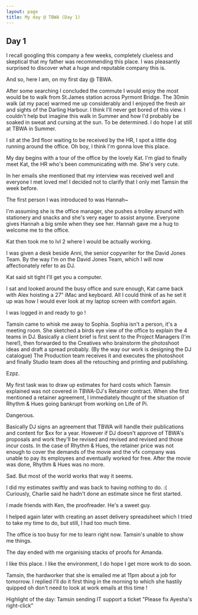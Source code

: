 ```yaml
---
layout: page
title: My day @ TBWA (Day 1)
---
```


## Day 1

I recall googling this company a few weeks, completely clueless and skeptical that my father was recommending this place. I was pleasantly surprised to discover what a huge and reputable company this is.

And so, here I am, on my first day @ TBWA. 

After some searching I concluded the commute I would enjoy the most would be to walk from St.James station across Pyrmont Bridge. The 30min walk (at my pace) warmed me up considerably and I enjoyed the fresh air and sights of the Darling Harbour. I think I'll never get bored of this view. I couldn't help but imagine this walk in Summer and how I'd probably be soaked in sweat and cursing at the sun. To be determined. I do hope I at still at TBWA in Summer.

I sit at the 3rd floor waiting to be received by the HR, I spot a little dog running around the office. Oh boy, I think I'm gonna love this place. 

My day begins with a tour of the office by the lovely Kat. I'm glad to finally meet Kat, the HR who's been communicating with me. She's very cute. 

In her emails she mentioned that my interview was received well and everyone I met loved me! I decided not to clarify that I only met Tamsin the week before. 

The first person I was introduced to was Hannah~

I'm assuming she is the office manager, she pushes a trolley around with stationery and snacks and she's very eager to assist anyone. Everyone gives Hannah a big smile when they see her. Hannah gave me a hug to welcome me to the office. 

Kat then took me to lvl 2 where I would be actually working. 

I was given a desk beside Anni, the senior copywriter for the David Jones Team. By the way I'm on the David Jones Team, which I will now affectionately refer to as DJ.

Kat said sit tight I'll get you a computer. 

I sat and looked around the busy office and sure enough, Kat came back with Alex hoisting a 27" iMac and keyboard. All I could think of as he set it up was how I would ever look at my laptop screen with comfort again. 

I was logged in and ready to go ! 

Tamsin came to whisk me away to Sophia. Sophia isn't a person, it's a meeting room. She sketched a birds eye view of the office to explain the 4 teams in DJ. Basically a client brief is first sent to the Project Managers (I'm here!), then forwarded to the Creatives who brainstorm the photoshoot ideas and draft a spread probably. (By the way our work is designing the DJ catalogue) The Production team receives it and executes the photoshoot and finally Studio team does all the retouching and printing and publishing. 

Ezpz. 

My first task was to draw up estimates for hard costs which Tamsin explained was not covered in TBWA-DJ's Retainer contract. When she first mentioned a retainer agreement, I immediately thought of the situation of Rhythm & Hues going bankrupt from working on Life of Pi. 

Dangerous. 

Basically DJ signs an agreement that TBWA will handle their publications and content for $xx for a year. However if DJ doesn't approve of TBWA's proposals and work they'll be revised and revised and revised and those incur costs. In the case of Rhythm & Hues, the retainer price was not enough to cover the demands of the movie and the vfx company was unable to pay its employees and eventually worked for free. After the movie was done, Rhythm & Hues was no more. 

Sad. 
But most of the world works that way it seems.

I did my estimates swiftly and was back to having nothing to do. :( Curiously, Charlie said he hadn't done an estimate since he first started. 

I made friends with Ken, the proofreader. He's a sweet guy. 

I helped again later with creating an asset delivery spreadsheet which I tried to take my time to do, but still, I had too much time. 

The office is too busy for me to learn right now. Tamsin's unable to show me things.

The day ended with me organising stacks of proofs for Amanda. 

I like this place. I like the environment, I do hope I get more work to do soon. 

Tamsin, the hardworker that she is emailed me at 11pm about a job for tomorrow. I replied I'll do it first thing in the morning to which she hastily quipped oh don't need to look at work emails at this time ! 

Highlight of the day: Tamsin sending IT support a ticket "Please fix Ayesha's right-click"
